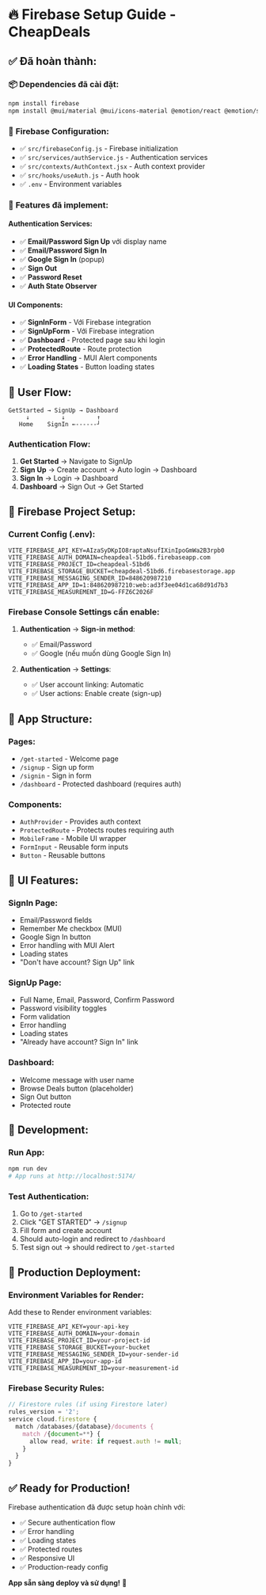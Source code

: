 # 🔥 Firebase Setup Guide - CheapDeals

## ✅ **Đã hoàn thành:**

### 📦 **Dependencies đã cài đặt:**
```bash
npm install firebase
npm install @mui/material @mui/icons-material @emotion/react @emotion/styled
```

### 🔧 **Firebase Configuration:**
- ✅ `src/firebaseConfig.js` - Firebase initialization
- ✅ `src/services/authService.js` - Authentication services
- ✅ `src/contexts/AuthContext.jsx` - Auth context provider
- ✅ `src/hooks/useAuth.js` - Auth hook
- ✅ `.env` - Environment variables

### 🎯 **Features đã implement:**

#### **Authentication Services:**
- ✅ **Email/Password Sign Up** với display name
- ✅ **Email/Password Sign In**
- ✅ **Google Sign In** (popup)
- ✅ **Sign Out**
- ✅ **Password Reset**
- ✅ **Auth State Observer**

#### **UI Components:**
- ✅ **SignInForm** - Với Firebase integration
- ✅ **SignUpForm** - Với Firebase integration
- ✅ **Dashboard** - Protected page sau khi login
- ✅ **ProtectedRoute** - Route protection
- ✅ **Error Handling** - MUI Alert components
- ✅ **Loading States** - Button loading states

## 🚀 **User Flow:**

```
GetStarted → SignUp → Dashboard
     ↓         ↓         ↑
   Home    SignIn ←------┘
```

### **Authentication Flow:**
1. **Get Started** → Navigate to SignUp
2. **Sign Up** → Create account → Auto login → Dashboard
3. **Sign In** → Login → Dashboard
4. **Dashboard** → Sign Out → Get Started

## 🔐 **Firebase Project Setup:**

### **Current Config (.env):**
```env
VITE_FIREBASE_API_KEY=AIzaSyDKpIO8raptaNsufIXinIpoGmWa2B3rpb0
VITE_FIREBASE_AUTH_DOMAIN=cheapdeal-51bd6.firebaseapp.com
VITE_FIREBASE_PROJECT_ID=cheapdeal-51bd6
VITE_FIREBASE_STORAGE_BUCKET=cheapdeal-51bd6.firebasestorage.app
VITE_FIREBASE_MESSAGING_SENDER_ID=848620987210
VITE_FIREBASE_APP_ID=1:848620987210:web:ad3f3ee04d1ca68d91d7b3
VITE_FIREBASE_MEASUREMENT_ID=G-FFZ6C2026F
```

### **Firebase Console Settings cần enable:**
1. **Authentication** → **Sign-in method**:
   - ✅ Email/Password
   - ✅ Google (nếu muốn dùng Google Sign In)

2. **Authentication** → **Settings**:
   - ✅ User account linking: Automatic
   - ✅ User actions: Enable create (sign-up)

## 📱 **App Structure:**

### **Pages:**
- `/get-started` - Welcome page
- `/signup` - Sign up form
- `/signin` - Sign in form  
- `/dashboard` - Protected dashboard (requires auth)

### **Components:**
- `AuthProvider` - Provides auth context
- `ProtectedRoute` - Protects routes requiring auth
- `MobileFrame` - Mobile UI wrapper
- `FormInput` - Reusable form inputs
- `Button` - Reusable buttons

## 🎨 **UI Features:**

### **SignIn Page:**
- Email/Password fields
- Remember Me checkbox (MUI)
- Google Sign In button
- Error handling with MUI Alert
- Loading states
- "Don't have account? Sign Up" link

### **SignUp Page:**
- Full Name, Email, Password, Confirm Password
- Password visibility toggles
- Form validation
- Error handling
- Loading states
- "Already have account? Sign In" link

### **Dashboard:**
- Welcome message with user name
- Browse Deals button (placeholder)
- Sign Out button
- Protected route

## 🔧 **Development:**

### **Run App:**
```bash
npm run dev
# App runs at http://localhost:5174/
```

### **Test Authentication:**
1. Go to `/get-started`
2. Click "GET STARTED" → `/signup`
3. Fill form and create account
4. Should auto-login and redirect to `/dashboard`
5. Test sign out → should redirect to `/get-started`

## 🚀 **Production Deployment:**

### **Environment Variables for Render:**
Add these to Render environment variables:
```
VITE_FIREBASE_API_KEY=your-api-key
VITE_FIREBASE_AUTH_DOMAIN=your-domain
VITE_FIREBASE_PROJECT_ID=your-project-id
VITE_FIREBASE_STORAGE_BUCKET=your-bucket
VITE_FIREBASE_MESSAGING_SENDER_ID=your-sender-id
VITE_FIREBASE_APP_ID=your-app-id
VITE_FIREBASE_MEASUREMENT_ID=your-measurement-id
```

### **Firebase Security Rules:**
```javascript
// Firestore rules (if using Firestore later)
rules_version = '2';
service cloud.firestore {
  match /databases/{database}/documents {
    match /{document=**} {
      allow read, write: if request.auth != null;
    }
  }
}
```

## ✅ **Ready for Production!**

Firebase authentication đã được setup hoàn chỉnh với:
- ✅ Secure authentication flow
- ✅ Error handling
- ✅ Loading states  
- ✅ Protected routes
- ✅ Responsive UI
- ✅ Production-ready config

**App sẵn sàng deploy và sử dụng!** 🎉
